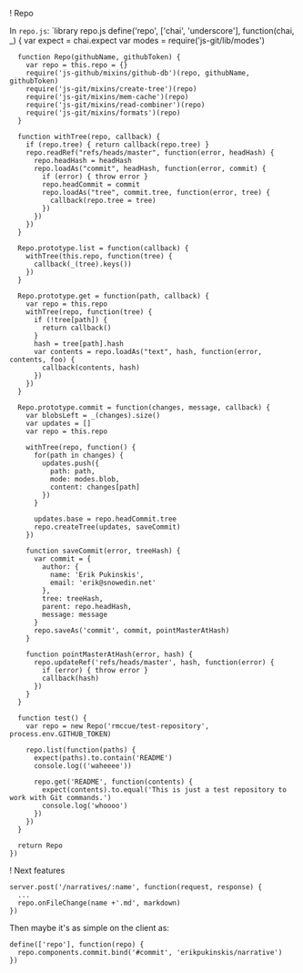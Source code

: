 ! Repo

In `repo.js`:
`library repo.js
    define('repo', ['chai', 'underscore'], function(chai, _) {
      var expect = chai.expect
      var modes = require('js-git/lib/modes')

      function Repo(githubName, githubToken) {
        var repo = this.repo = {}
        require('js-github/mixins/github-db')(repo, githubName, githubToken)
        require('js-git/mixins/create-tree')(repo)
        require('js-git/mixins/mem-cache')(repo)
        require('js-git/mixins/read-combiner')(repo)
        require('js-git/mixins/formats')(repo)
      }

      function withTree(repo, callback) {
        if (repo.tree) { return callback(repo.tree) }
        repo.readRef("refs/heads/master", function(error, headHash) {
          repo.headHash = headHash
          repo.loadAs("commit", headHash, function(error, commit) {
            if (error) { throw error }
            repo.headCommit = commit
            repo.loadAs("tree", commit.tree, function(error, tree) {
              callback(repo.tree = tree)
            })
          })
        })
      }

      Repo.prototype.list = function(callback) {
        withTree(this.repo, function(tree) {
          callback(_(tree).keys())
        })
      }

      Repo.prototype.get = function(path, callback) {
        var repo = this.repo
        withTree(repo, function(tree) {
          if (!tree[path]) {
            return callback()
          }
          hash = tree[path].hash
          var contents = repo.loadAs("text", hash, function(error, contents, foo) {
            callback(contents, hash)
          })
        })
      }

      Repo.prototype.commit = function(changes, message, callback) {
        var blobsLeft = _(changes).size()
        var updates = []
        var repo = this.repo

        withTree(repo, function() {
          for(path in changes) {
            updates.push({
              path: path,
              mode: modes.blob,
              content: changes[path]
            })
          }

          updates.base = repo.headCommit.tree
          repo.createTree(updates, saveCommit)
        })

        function saveCommit(error, treeHash) {
          var commit = {
            author: {
              name: 'Erik Pukinskis',
              email: 'erik@snowedin.net'
            },
            tree: treeHash,
            parent: repo.headHash,
            message: message
          }
          repo.saveAs('commit', commit, pointMasterAtHash)
        }

        function pointMasterAtHash(error, hash) {
          repo.updateRef('refs/heads/master', hash, function(error) {
            if (error) { throw error }
            callback(hash)
          })
        }
      }

      function test() {
        var repo = new Repo('rmccue/test-repository', process.env.GITHUB_TOKEN)

        repo.list(function(paths) {
          expect(paths).to.contain('README')
          console.log(('waheeee'))

          repo.get('README', function(contents) {
            expect(contents).to.equal('This is just a test repository to work with Git commands.')
            console.log('whoooo')
          })
        })
      }

      return Repo
    })

! Next features

    server.post('/narratives/:name', function(request, response) {
      ...
      repo.onFileChange(name +'.md', markdown)
    })

Then maybe it's as simple on the client as:

    define(['repo'], function(repo) {
      repo.components.commit.bind('#commit', 'erikpukinskis/narrative')
    })

